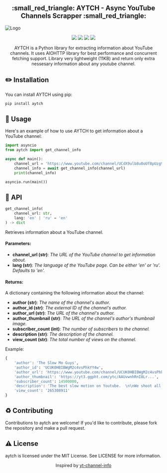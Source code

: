 <h2 align="center">:small_red_triangle: AYTCH - Async YouTube Channels Scrapper :small_red_triangle:</h2>

![Logo](https://user-images.githubusercontent.com/68655454/229973420-c79ee91d-e73a-4358-95ff-78f501e99902.jpg)


<p align="center">
    <a href="https://pypi.python.org/pypi/aytch" alt="PyPi Package Version">
        <img src="https://img.shields.io/pypi/v/aytch.svg" /></a>
    <a href="https://pypi.python.org/pypi/aytch" alt="Supported Python versions">
        <img src="https://img.shields.io/pypi/pyversions/aytch.svg" /></a>
    <a href="https://github.com/kieled/aytch/actions/workflows/test.yaml" alt="GitFlow">
        <img src="https://github.com/kieled/aytch/actions/workflows/test.yaml/badge.svg" /></a>
    <a href="https://codecov.io/gh/kieled/aytch" alt="codecov">
        <img src="https://codecov.io/gh/kieled/aytch/branch/main/graph/badge.svg?token=3M53KOF8R1" /></a>
</p>


<p align="center">AYTCH is a Python library for extracting information about YouTube channels. It uses AIOHTTP library for best performance and concurrent fetching support. Library very lightweight (11KB) and return only extra nessesary information about any youtube channel.</p>


## :pencil2: Installation
You can install AYTCH using pip:

```bash
pip install aytch
```

## :bookmark_tabs: Usage
Here's an example of how to use AYTCH to get information about a YouTube channel:

```python
import asyncio
from aytch import get_channel_info

async def main():
    channel_url = 'https://www.youtube.com/channel/UCdX9ulb8u0oUf8pUzg9Z5Jw'
    channel_info = await get_channel_info(channel_url)
    print(channel_info)

asyncio.run(main())
```
## :link: API
```python
get_channel_info(
    channel_url: str, 
    lang: 'en' | 'ru' = 'en'
) -> dict
```
Retrieves information about a YouTube channel.

#### Parameters:

* **channel_url (str)**: _The URL of the YouTube channel to get information about._
* **lang (str)**: _The language of the YouTube page. Can be either 'en' or 'ru'. Defaults to 'en'._

#### Returns:

A dictionary containing the following information about the channel:

* **author (str)**: _The name of the channel's author._
* **author_id (str)**: _The external ID of the channel's author._
* **author_url (str)**: _The URL of the channel's author._
* **author_thumbnail (str)**: _The URL of the channel's author's thumbnail image._
* **subscriber_count (int)**: _The number of subscribers to the channel._
* **description (str)**: _The description of the channel._
* **view_count (str)**: _The total number of views on the channel._

Example:
```python
{
    'author': 'The Slow Mo Guys',
    'author_id': 'UCUK0HBIBWgM2c4vsPhkYY4w',
    'author_url': 'https://www.youtube.com/channel/UCUK0HBIBWgM2c4vsPhkYY4w',
    'author_thumbnail': 'https://yt3.ggpht.com/ytc/AAUvwnhRnI8Lr...',
    'subscriber_count': 14500000,
    'description': 'The best slow motion on Youtube.  \n\nWe shoot all of our...',
    'view_count': '265308911'
}

```

## :recycle: Contributing
Contributions to aytch are welcome! If you'd like to contribute, please fork the repository and make a pull request.

## :warning: License
aytch is licensed under the MIT License. See LICENSE for more information.

<p align="center">Inspired by <a href="https://github.com/FreeTubeApp/yt-channel-info">yt-channel-info</a></p>
